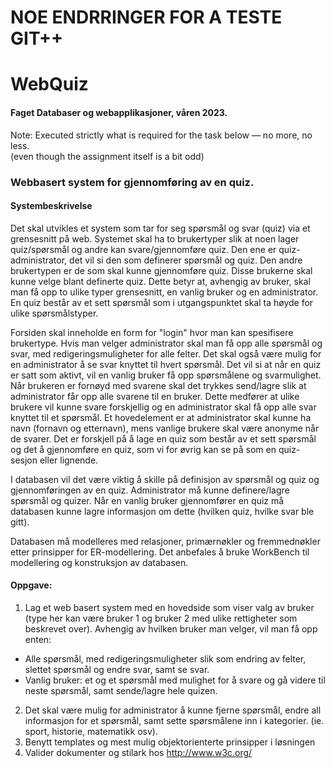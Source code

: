 # NOE ENDRRINGER FOR A TESTE GIT++
# WebQuiz
#### Faget Databaser og webapplikasjoner, våren 2023. 
Note: Executed strictly what is required for the task below — no more, no less.\
(even though the assignment itself is a bit odd)

### Webbasert system for gjennomføring av en quiz. 

#### Systembeskrivelse

Det skal utvikles et system som tar for seg spørsmål og svar (quiz) via et grensesnitt på web. Systemet skal ha to brukertyper slik at noen lager quiz/spørsmål og andre kan svare/gjennomføre quiz. Den ene er quiz-administrator, det vil si den som definerer spørsmål og quiz. Den andre brukertypen er de som skal kunne gjennomføre quiz. Disse brukerne skal kunne velge blant definerte quiz. Dette betyr at, avhengig av bruker, skal man få opp to ulike typer grensesnitt, en vanlig bruker og en administrator. En quiz består av et sett spørsmål som i utgangspunktet skal ta høyde for ulike spørsmålstyper. 

Forsiden skal inneholde en form for "login" hvor man kan spesifisere brukertype. Hvis man velger administrator skal man få opp alle spørsmål og svar, med redigeringsmuligheter for alle felter. Det skal også være mulig for en administrator å se svar knyttet til hvert spørsmål. Det vil si at når en quiz er satt som aktivt, vil en vanlig bruker få opp spørsmålene og svarmulighet. Når brukeren er fornøyd med svarene skal det trykkes send/lagre slik at administrator får opp alle svarene til en bruker. Dette medfører at ulike brukere vil kunne svare forskjellig og en administrator skal få opp alle svar knyttet til et spørsmål. Et hovedelement er at administrator skal kunne ha navn (fornavn og etternavn), mens vanlige brukere skal være anonyme når de svarer. Det er forskjell på å lage en quiz som består av et sett spørsmål og det å gjennomføre en quiz, som vi for øvrig kan se på som en quiz-sesjon eller lignende. 

I databasen vil det være viktig å skille på definisjon av spørsmål og quiz og gjennomføringen av en quiz. Administrator må kunne definere/lagre spørsmål og quizer. Når en vanlig bruker gjennomfører en quiz må databasen kunne lagre informasjon om dette (hvilken quiz, hvilke svar ble gitt).  

Databasen må modelleres med relasjoner, primærnøkler og fremmednøkler etter prinsipper for ER-modellering. Det anbefales å bruke WorkBench til modellering og konstruksjon av databasen. 

#### Oppgave:

1. Lag et web basert system med en hovedside som viser valg av bruker (type her kan være bruker 1 og bruker 2 med ulike rettigheter som beskrevet over). Avhengig av hvilken bruker man velger, vil man få opp enten:
- Alle spørsmål, med redigeringsmuligheter slik som endring av felter, slettet spørsmål og endre svar, samt se svar. 
- Vanlig bruker: et og et spørsmål med mulighet for å svare og gå videre til neste spørsmål, samt sende/lagre hele quizen.
2. Det skal være mulig for administrator å kunne fjerne spørsmål, endre all informasjon for et spørsmål, samt sette spørsmålene inn i kategorier. (ie. sport, historie, matematikk osv). 
3. Benytt templates og mest mulig objektorienterte prinsipper i løsningen
4. Valider dokumenter og stilark hos http://www.w3c.org/
